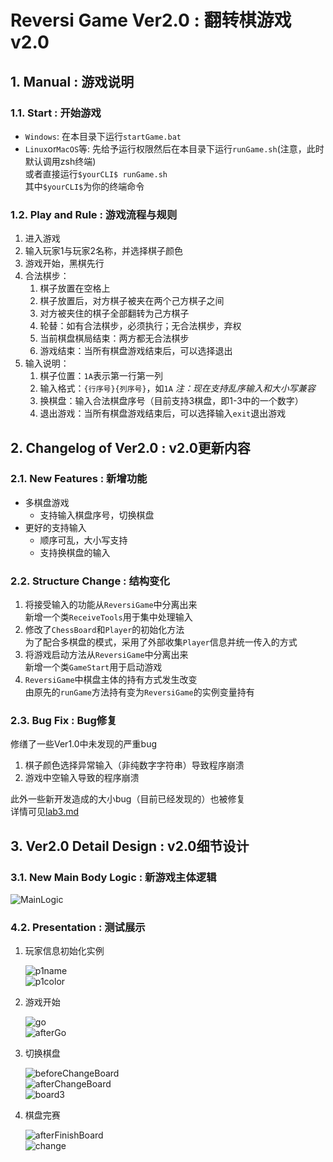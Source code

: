 # Reversi Game Ver2.0 : 翻转棋游戏v2.0

## 1. Manual : 游戏说明

### 1.1. Start : 开始游戏

- `Windows`: 在本目录下运行`startGame.bat`
- `Linux`or`MacOS`等: 先给予运行权限然后在本目录下运行`runGame.sh`(注意，此时默认调用zsh终端)  
    或者直接运行`$yourCLI$ runGame.sh`  
    其中`$yourCLI$`为你的终端命令

### 1.2. Play and Rule : 游戏流程与规则

1. 进入游戏
2. 输入玩家1与玩家2名称，并选择棋子颜色
3. 游戏开始，黑棋先行
4. 合法棋步：
    1. 棋子放置在空格上
    2. 棋子放置后，对方棋子被夹在两个己方棋子之间
    3. 对方被夹住的棋子全部翻转为己方棋子
    4. 轮替：如有合法棋步，必须执行；无合法棋步，弃权
    5. 当前棋盘棋局结束：两方都无合法棋步
    6. 游戏结束：当所有棋盘游戏结束后，可以选择退出
5. 输入说明：
    1. 棋子位置：`1A`表示第一行第一列
    2. 输入格式：`{行序号}{列序号}`，如`1A`
    *注：现在支持乱序输入和大小写兼容*  
    3. 换棋盘：输入合法棋盘序号（目前支持3棋盘，即1-3中的一个数字）  
    4. 退出游戏：当所有棋盘游戏结束后，可以选择输入`exit`退出游戏

## 2. Changelog of Ver2.0 : v2.0更新内容

### 2.1. New Features : 新增功能

- 多棋盘游戏
    - 支持输入棋盘序号，切换棋盘
- 更好的支持输入
    - 顺序可乱，大小写支持
    - 支持换棋盘的输入

### 2.2. Structure Change : 结构变化

1. 将接受输入的功能从`ReversiGame`中分离出来  
    新增一个类`ReceiveTools`用于集中处理输入  
2. 修改了`ChessBoard`和`Player`的初始化方法  
    为了配合多棋盘的模式，采用了外部收集`Player`信息并统一传入的方式
3. 将游戏启动方法从`ReversiGame`中分离出来  
    新增一个类`GameStart`用于启动游戏
4. `ReversiGame`中棋盘主体的持有方式发生改变  
    由原先的`runGame`方法持有变为`ReversiGame`的实例变量持有

### 2.3. Bug Fix : Bug修复

修缮了一些Ver1.0中未发现的严重bug

1. 棋子颜色选择异常输入（非纯数字字符串）导致程序崩溃  
2. 游戏中空输入导致的程序崩溃  

此外一些新开发造成的大小bug（目前已经发现的）也被修复  
详情可见[lab3.md](./lab3.md#bug-fix)  

## 3. Ver2.0 Detail Design : v2.0细节设计

### 3.1. New Main Body Logic : 新游戏主体逻辑

![MainLogic](MainLogic.png)  

### 4.2. Presentation : 测试展示

1. 玩家信息初始化实例  

    ![p1name](<屏幕截图 2025-03-06 004857.png>)  
    ![p1color](<屏幕截图 2025-03-06 004908.png>)  

2. 游戏开始

    ![go](<屏幕截图 2025-03-06 004920.png>)  
    ![afterGo](<屏幕截图 2025-03-06 004925.png>)

3. 切换棋盘

    ![beforeChangeBoard](<屏幕截图 2025-03-06 004727.png>)  
    ![afterChangeBoard](<屏幕截图 2025-03-06 004735.png>)  
    ![board3](<屏幕截图 2025-03-06 004743.png>)

4. 棋盘完赛  

    ![afterFinishBoard](<截屏2025-03-19 22.05.04.png>)  
    ![change](<截屏2025-03-19 22.05.12.png>)  
